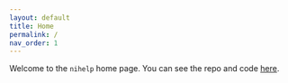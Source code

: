```yaml
---
layout: default
title: Home
permalink: /
nav_order: 1
---
```


Welcome to the `nihelp` home page. You can see the repo and code [here](https://github.com/magnesium2400/nihelp/tree/main).

